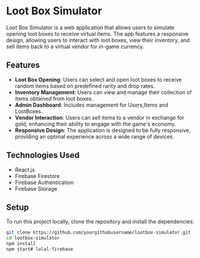 # Loot Box Simulator

Loot Box Simulator is a web application that allows users to simulate opening loot boxes to receive virtual items. The app features a responsive design, allowing users to interact with loot boxes, view their inventory, and sell items back to a virtual vendor for in-game currency.

## Features

- **Loot Box Opening**: Users can select and open loot boxes to receive random items based on predefined rarity and drop rates.
- **Inventory Management**: Users can view and manage their collection of items obtained from loot boxes.
- **Admin Dashboard**: Includes management for Users,Items and LootBoxes.
- **Vendor Interaction**: Users can sell items to a vendor in exchange for gold, enhancing their ability to engage with the game's economy.
- **Responsive Design**: The application is designed to be fully responsive, providing an optimal experience across a wide range of devices.

## Technologies Used

- React.js
- Firebase Firestore
- Firebase Authentication
- Firebase Storage

## Setup

To run this project locally, clone the repository and install the dependencies:

```bash
git clone https://github.com/yourgithubusername/lootbox-simulator.git
cd lootbox-simulator
npm install
npm start#   l o l a l - f i r e b a s e  
 